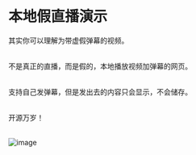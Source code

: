 # 本地假直播演示

其实你可以理解为带虚假弹幕的视频。<br><br>

不是真正的直播，而是假的，本地播放视频加弹幕的网页。<br><br>

支持自己发弹幕，但是发出去的内容只会显示，不会储存。<br><br>

开源万岁！<br><br>

![image](SC。jpg)